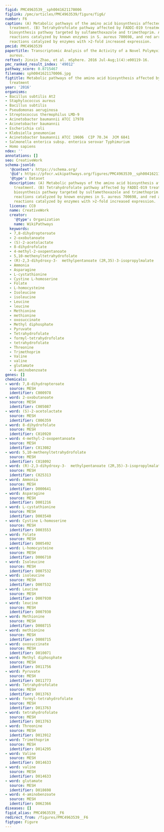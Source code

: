 ```yaml
---
figid: PMC4963539__sph0041621170006
figlink: /pmc/articles/PMC4963539/figure/fig6/
number: F6
caption: (A) Metabolic pathways of the amino acid biosynthesis affected by FADDI-019
  treatment. (B) Tetrahydrofolate pathway affected by FADDI-019 treatment. (C) Tetrahydrofolate
  biosynthesis pathway targeted by sulfamethoxazole and trimethoprim. Arrows indicate
  reactions catalyzed by known enzymes in S. aureus 700698, and red arrows indicate
  reactions catalyzed by enzymes with >2-fold increased expression.
pmcid: PMC4963539
papertitle: Transcriptomic Analysis of the Activity of a Novel Polymyxin against Staphylococcus
  aureus.
reftext: Jinxin Zhao, et al. mSphere. 2016 Jul-Aug;1(4):e00119-16.
pmc_ranked_result_index: '49012'
pathway_score: 0.8715467
filename: sph0041621170006.jpg
figtitle: Metabolic pathways of the amino acid biosynthesis affected by FADDI-019
  treatment
year: '2016'
organisms:
- Bacillus subtilis At2
- Staphylococcus aureus
- Bacillus subtilis
- Pseudomonas aeruginosa
- Streptococcus thermophilus LMD-9
- Acinetobacter baumannii ATCC 17978
- Acinetobacter baumannii
- Escherichia coli
- Klebsiella pneumoniae
- Acinetobacter baumannii ATCC 19606  CIP 70.34  JCM 6841
- Salmonella enterica subsp. enterica serovar Typhimurium
- Homo sapiens
ndex: ''
annotations: []
seo: CreativeWork
schema-jsonld:
  '@context': https://schema.org/
  '@id': https://pfocr.wikipathways.org/figures/PMC4963539__sph0041621170006.html
  '@type': Dataset
  description: (A) Metabolic pathways of the amino acid biosynthesis affected by FADDI-019
    treatment. (B) Tetrahydrofolate pathway affected by FADDI-019 treatment. (C) Tetrahydrofolate
    biosynthesis pathway targeted by sulfamethoxazole and trimethoprim. Arrows indicate
    reactions catalyzed by known enzymes in S. aureus 700698, and red arrows indicate
    reactions catalyzed by enzymes with >2-fold increased expression.
  license: CC0
  name: CreativeWork
  creator:
    '@type': Organization
    name: WikiPathways
  keywords:
  - 7,8-dihydropteroate
  - 2-oxobutanoate
  - (S)-2-acetolactate
  - 8-dihydrofolate
  - 4-methyl-2-oxopentanoate
  - 5,10-methenyltetrahydrofolate
  - (R)-2,3-dihydroxy-3-  methylpentanoate (2R,35)-3-isopropylmalate
  - Ammonia
  - Asparagine
  - L-cystathionine
  - Cystine L-homoserine
  - Folate
  - L-homocysteine
  - Isoleucine
  - isoleucine
  - Leucine
  - leucine
  - Methionine
  - methionine
  - oxosuccinate
  - Methyl diphosphate
  - Pyruvate
  - Tetrahydrofolate
  - formyl-tetrahydrofolate
  - tetrahydrofolate
  - Threonine
  - Trimethoprim
  - Valine
  - valine
  - glutamate
  - 4-aminobenzoate
genes: []
chemicals:
- word: 7,8-dihydropteroate
  source: MESH
  identifier: C000978
- word: 2-oxobutanoate
  source: MESH
  identifier: C005087
- word: (S)-2-acetolactate
  source: MESH
  identifier: C006359
- word: 8-dihydrofolate
  source: MESH
  identifier: C010920
- word: 4-methyl-2-oxopentanoate
  source: MESH
  identifier: C013082
- word: 5,10-methenyltetrahydrofolate
  source: MESH
  identifier: C018092
- word: (R)-2,3-dihydroxy-3-  methylpentanoate (2R,35)-3-isopropylmalate
  source: MESH
  identifier: C025313
- word: Ammonia
  source: MESH
  identifier: D000641
- word: Asparagine
  source: MESH
  identifier: D001216
- word: L-cystathionine
  source: MESH
  identifier: D003540
- word: Cystine L-homoserine
  source: MESH
  identifier: D003553
- word: Folate
  source: MESH
  identifier: D005492
- word: L-homocysteine
  source: MESH
  identifier: D006710
- word: Isoleucine
  source: MESH
  identifier: D007532
- word: isoleucine
  source: MESH
  identifier: D007532
- word: Leucine
  source: MESH
  identifier: D007930
- word: leucine
  source: MESH
  identifier: D007930
- word: Methionine
  source: MESH
  identifier: D008715
- word: methionine
  source: MESH
  identifier: D008715
- word: oxosuccinate
  source: MESH
  identifier: D010071
- word: Methyl diphosphate
  source: MESH
  identifier: D011756
- word: Pyruvate
  source: MESH
  identifier: D011773
- word: Tetrahydrofolate
  source: MESH
  identifier: D013763
- word: formyl-tetrahydrofolate
  source: MESH
  identifier: D013763
- word: tetrahydrofolate
  source: MESH
  identifier: D013763
- word: Threonine
  source: MESH
  identifier: D013912
- word: Trimethoprim
  source: MESH
  identifier: D014295
- word: Valine
  source: MESH
  identifier: D014633
- word: valine
  source: MESH
  identifier: D014633
- word: glutamate
  source: MESH
  identifier: D018698
- word: 4-aminobenzoate
  source: MESH
  identifier: D062366
diseases: []
figid_alias: PMC4963539__F6
redirect_from: /figures/PMC4963539__F6
figtype: Figure
---
```

